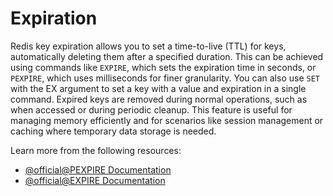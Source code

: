 # Expiration

Redis key expiration allows you to set a time-to-live (TTL) for keys, automatically deleting them after a specified duration. This can be achieved using commands like `EXPIRE`, which sets the expiration time in seconds, or `PEXPIRE`, which uses milliseconds for finer granularity. You can also use `SET` with the EX argument to set a key with a value and expiration in a single command. Expired keys are removed during normal operations, such as when accessed or during periodic cleanup. This feature is useful for managing memory efficiently and for scenarios like session management or caching where temporary data storage is needed.

Learn more from the following resources:

- [@official@PEXPIRE Documentation](https://redis.io/docs/latest/commands/pexpire/)
- [@official@EXPIRE Documentation](https://redis.io/docs/latest/commands/expire/)